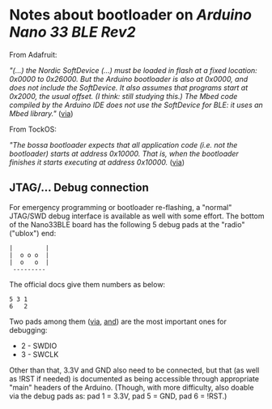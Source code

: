 # Notes about bootloader on _Arduino Nano 33 BLE Rev2_

From Adafruit:

_"(...) the Nordic SoftDevice (...) must be loaded in flash at a fixed location: 0x0000 to 0x26000._
_But the Arduino bootloader is also at 0x0000, and does not include the SoftDevice._
_It also assumes that programs start at 0x2000, the usual offset. (I think: still studying this.)_
_The Mbed code compiled by the Arduino IDE does not use the SoftDevice for BLE: it uses an Mbed library."_
([via](https://forums.adafruit.com/viewtopic.php?f=60&t=158279))

From TockOS:

_"The bossa bootloader expects that all application code (i.e. not the bootloader) starts at address 0x10000._
_That is, when the bootloader finishes it starts executing at address 0x10000._
([via](https://github.com/tock/tock/tree/e1a744a4bb01f3f865616d9d5c31e1db9001bba9/boards/nano33ble#getting-started))



## JTAG/... Debug connection

For emergency programming or bootloader re-flashing,
a "normal" JTAG/SWD debug interface is available as well with some effort.
The bottom of the Nano33BLE board has the following 5 debug pads at the "radio" ("ublox") end:

    |         |
    |  o o o  |
    |  o   o  |
     ---------

The official docs give them numbers as below:

    5 3 1
    6   2

Two pads among them
([via](https://support.arduino.cc/hc/en-us/articles/8991429732124-Burn-the-bootloader-on-Arduino-Nano-33-IoT),
[and](https://forums.adafruit.com/viewtopic.php?f=60&t=158279))
are the most important ones for debugging:

- 2 - SWDIO
- 3 - SWCLK

Other than that, 3.3V and GND also need to be connected,
but that (as well as !RST if needed) is documented as being accessible
through appropriate "main" headers of the Arduino.
(Though, with more difficulty, also doable via the debug pads as:
pad 1 = 3.3V, pad 5 = GND, pad 6 = !RST.)
